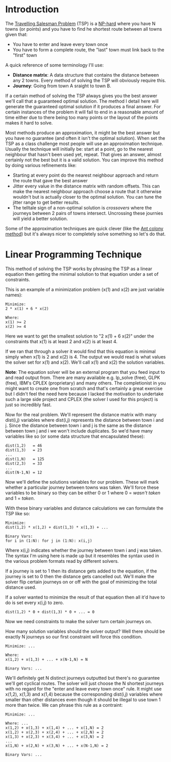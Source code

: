 # Introduction

The [Travelling Salesman Problem](http://en.wikipedia.org/wiki/Travelling_salesman_problem) (TSP) is a [NP-hard](http://www.quora.com/What-are-P-NP-NP-complete-and-NP-hard) where you have N towns (or points) and you have to find he shortest route between all towns given that:

*   You have to enter and leave every town once
*   You have to form a complete route, the "last" town must link back to the "first" town

A quick reference of some terminology I'll use:
*   **Distance matrix**: A data structure that contains the distance between any 2 towns. Every method of solving the TSP will obviously require this.
*   **Journey**: Going from town A sraight to town B.

If a certain method of solving the TSP always gives you the best answer we'll call that a guaranteed optimal solution. The method I detail here will generate the guaranteed optimal solution if it produces a final answer. For certain instances of the problem it will fail to end in a reasonable amount of time either due to there being too many points or the layout of the points makes it hard to solve.

Most methods produce an approximation, it might be the best answer but you have no guarantee (and often it isn't the optimal solution). When set the TSP as a class challenge most people will use an approximation technique. Usually the technique will initially be: start at a point, go to the nearest neighbour that hasn't been used yet, repeat. That gives an answer, almost certainly not the best but it is a valid solution. You can improve this method by doing various refinements like:

*   Starting at every point do the nearest neighbour approach and return the route that gave the best answer
*   Jitter every value in the distance matrix with random offsets. This can make the nearest neighbour approach choose a route that it otherwise wouldn't but is actually closer to the optimal solution. You can tune the jitter range to get better results.
*   The telltale sign of a non-optimal solution is *crossovers* where the journeys between 2 pairs of towns intersect. Uncrossing these journies will yield a better solution.

Some of the approximation techniques are quick clever (like the [Ant colony method](http://en.wikipedia.org/wiki/Travelling_salesman_problem#Ant_colony_optimization)) but it's always nicer to completely solve something so let's do that.

# Linear Programming Technique

This method of solving the TSP works by phrasing the TSP as a linear equation then getting the minimal solution to that equation under a set of constraints.

This is an example of a minimization problem (x(1) and x(2) are just variable names):  
    
    Minimize:
    2 * x(1) + 6 * x(2)
    
    Where:
    x(1) >= 2
    x(2) >= 4

Here we want to get the smallest solution to "2 x(1) + 6 x(2)" under the constraints that x(1) is at least 2 and x(2) is at least 4.

If we ran that through a solver it would find that this equation is minimal simply when x(1) is 2 and x(2) is 4. The output we would read is what values the solver set for x(1) and x(2). We'll call x(1) and x(2) the solution variables.

**Note**: The equation solver will be an external program that you feed input to and read output from. There are many available e.g. lp_solve (free), GLPK (free), IBM's CPLEX (proprietary) and many others. The completionist in you might want to create one from scratch and that's certainly a great exercise but I didn't feel the need here because I lacked the motivation to undertake such a large side project and CPLEX (the solver I used for this project) is just so incredibly fast.

Now for the real problem. We'll represent the distance matrix with many dist(i,j) variables where dist(i,j) represents the distance between town i and j. Since the distance between town i and j is the same as the distance between town j and i we won't include duplicates. So we'd have many variables like so (or some data structure that encapsulated these):

    dist(1,2)   = 46
    dist(1,3)   = 23
    ...
    dist(1,N)   = 125
    dist(2,3)   = 33
    ...
    dist(N-1,N) = 12

Now we'll define the solutions variables for our problem. These will mark whether a particular journey between towns was taken. We'll force these variables to be binary so they can be either 0 or 1 where 0 = *wasn't taken* and 1 = *taken*.

With these binary variables and distance calculations we can formulate the TSP like so:

    Minimize:
    dist(1,2) * x(1,2) + dist(1,3) * x(1,3) + ...
    
    Binary Vars:
    for i in (1:N): for j in (1:N): x(i,j)

Where x(i,j) indicates whether the journey between town i and j was taken. The syntax I'm using here is made up but it resembles the syntax used in the various problem formats read by different solvers.

If a journey is set to 1 then its distance gets added to the equation, if the journey is set to 0 then the distance gets cancelled out. We'll make the solver flip certain journeys on or off with the goal of minimizing the total distance used.

If a solver wanted to minimize the result of that equation then all it'd have to do is set every x(i,j) to zero.

    dist(1,2) * 0 + dist(1,3) * 0 + ... = 0

Now we need constraints to make the solver turn certain journeys on.

How many solution variables should the solver output? Well there should be exactly N journeys so our first constraint will force this condition.

    Minimize: ...
    
    Where:
    x(1,2) + x(1,3) + ... + x(N-1,N) = N
    
    Binary Vars: ...

We'll definitely get N distinct journeys outputted but there's no guarantee we'll get cyclical routes. The solver will just choose the N shortest journeys with no regard for the "enter and leave every town once" rule. It might use x(1,2), x(1,3) and x(1,4) because the corresponding dist(i,j) variables where smaller than other distances even though it should be illegal to use town 1 more than twice. We can phrase this rule as a contraint:

    Minimize: ...
    
    Where: ...
    x(1,2) + x(1,3) + x(1,4) + ... + x(1,N) = 2
    x(1,2) + x(2,3) + x(2,4) + ... + x(2,N) = 2
    x(1,3) + x(2,3) + x(3,4) + ... + x(3,N) = 2
    ...
    x(1,N) + x(2,N) + x(3,N) + ... + x(N-1,N) = 2
    
    Binary Vars: ...


